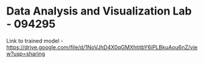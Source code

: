 # Data Analysis and Visualization Lab - 094295

Link to trained model - https://drive.google.com/file/d/1NoVJhD4X0qGMXhtjtbY6iPLBkuAou6nZ/view?usp=sharing
